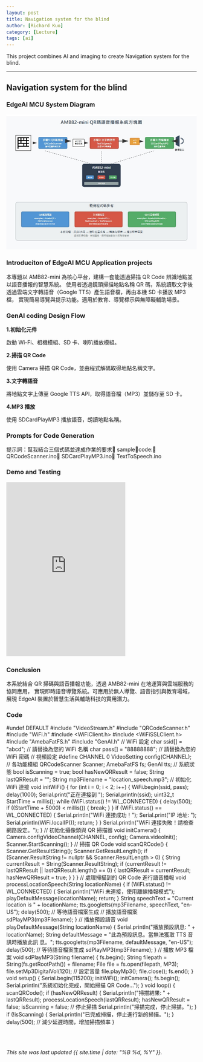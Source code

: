 ```yaml
---
layout: post
title: Navigation system for the blind
author: [Richard Kuo]
category: [Lecture]
tags: [ai]
---
```


This project combines AI and imaging to create Navigation system for the blind.

---
## Navigation system for the blind

### EdgeAI MCU System Diagram
![](https://github.com/peijia0809/MCU-project/blob/main/_posts/%E7%9B%B2%E4%BA%BA%E5%B0%8E%E8%88%AA.jpg?raw=true)


### Introduciton of EdgeAI MCU Application projects 
本專題以 AMB82-mini 為核心平台，建構一套能透過掃描 QR Code 辨識地點並以語音播報的智慧系統。
使用者透過鏡頭掃描地點名稱 QR 碼，系統讀取文字後透過雲端文字轉語音（Google TTS）產生語音檔，再由本機 SD 卡播放 MP3 檔，
實現簡易導覽與提示功能。適用於教育、導覽標示與無障礙輔助場景。


### GenAI coding Design Flow
**1.初始化元件**

啟動 Wi-Fi、相機模組、SD 卡、喇叭播放模組。

**2.掃描 QR Code**

使用 Camera 掃描 QR Code，並由程式解碼取得地點名稱文字。

**3.文字轉語音**

將地點文字上傳至 Google TTS API，取得語音檔（MP3）並儲存至 SD 卡。

**4.MP3 播放**

使用 SDCardPlayMP3 播放語音，朗讀地點名稱。


### Prompts for Code Generation
提⽰詞：幫我結合三個式碼並達成作業的要求
samplecode:
QRCodeScanner.ino
SDCardPlayMP3.ino
TextToSpeech.ino


### Demo and Testing

<iframe width="315" height="460" src="https://www.youtube.com/embed/FdjuqCdw2wI" title="Navigation system for the blind" frameborder="0" allow="accelerometer; autoplay; clipboard-write; encrypted-media; gyroscope; picture-in-picture; web-share" referrerpolicy="strict-origin-when-cross-origin" allowfullscreen></iframe>


### Conclusion
本系統結合 QR 掃碼與語音播報功能，透過 AMB82-mini 在地運算與雲端服務的協同應用，
實現即時語音導覽系統。可應用於無人導覽、語音指引與教育場域，展現 EdgeAI 裝置於智慧生活與輔助科技的實用潛力。


### Code

#undef DEFAULT
#include "VideoStream.h"
#include "QRCodeScanner.h"
#include "WiFi.h"
#include <WiFiClient.h>
#include <WiFiSSLClient.h>
#include "AmebaFatFS.h"
#include "GenAI.h"
// WiFi 設定
char ssid[] = "abcd"; // 請替換為您的 WiFi 名稱
char pass[] = "88888888"; // 請替換為您的 WiFi 密碼
// 視頻設定
#define CHANNEL 0
VideoSetting config(CHANNEL);
// 各功能模組
QRCodeScanner Scanner;
AmebaFatFS fs;
GenAI tts;
// 系統狀態
bool isScanning = true;
bool hasNewQRResult = false;
String lastQRResult = "";
String mp3Filename = "location_speech.mp3";
// 初始化 WiFi 連接
void initWiFi()
{
for (int i = 0; i < 2; i++) {
WiFi.begin(ssid, pass);
delay(1000);
Serial.print("正在連接到 ");
Serial.println(ssid);
uint32_t StartTime = millis();
while (WiFi.status() != WL_CONNECTED) {
delay(500);
if ((StartTime + 5000) < millis()) {
break;
}
}
if (WiFi.status() == WL_CONNECTED) {
Serial.println("WiFi 連接成功！");
Serial.print("IP 地址: ");
Serial.println(WiFi.localIP());
return;
}
}
Serial.println("WiFi 連接失敗！請檢查網路設定。");
}
// 初始化攝像頭與 QR 掃描器
void initCamera()
{
Camera.configVideoChannel(CHANNEL, config);
Camera.videoInit();
Scanner.StartScanning();
}
// 掃描 QR Code
void scanQRCode()
{
Scanner.GetResultString();
Scanner.GetResultLength();
if (Scanner.ResultString != nullptr && Scanner.ResultLength >
0) {
String currentResult = String(Scanner.ResultString);
if (currentResult != lastQRResult ||
lastQRResult.length() == 0) {
lastQRResult = currentResult;
hasNewQRResult = true;
}
}
}
// 處理掃描到的 QR Code 進行語音播報
void processLocationSpeech(String locationName)
{
if (WiFi.status() != WL_CONNECTED) {
Serial.println("WiFi 未連接，使用離線播報模式");
playDefaultMessage(locationName);
return;
}
String speechText = "Current location is " + locationName;
tts.googletts(mp3Filename, speechText, "en-US");
delay(500); // 等待語音檔案生成
// 播放語音檔案
sdPlayMP3(mp3Filename);
}
// 播放預設語音
void playDefaultMessage(String locationName)
{
Serial.println("播放預設訊息: " + locationName);
String defaultMessage = "此為預設訊息。當無法獲取 TTS 音訊時播放此訊
息。";
tts.googletts(mp3Filename, defaultMessage, "en-US");
delay(500); // 等待語音檔案生成
sdPlayMP3(mp3Filename);
}
// 播放 MP3 檔案
void sdPlayMP3(String filename)
{
fs.begin();
String filepath = String(fs.getRootPath()) + filename;
File file = fs.open(filepath, MP3);
file.setMp3DigitalVol(120); // 設定音量
file.playMp3();
file.close();
fs.end();
}
void setup()
{
Serial.begin(115200);
initWiFi();
initCamera();
fs.begin();
Serial.println("系統初始化完成，開始掃描 QR Code...");
}
void loop()
{
scanQRCode();
if (hasNewQRResult) {
Serial.println("掃描結果: " + lastQRResult);
processLocationSpeech(lastQRResult);
hasNewQRResult = false;
isScanning = false; // 停止掃描
Serial.println("掃描完成，停止掃描。");
}
if (!isScanning) {
Serial.println("已完成掃描，停止進行新的掃描。");
}
delay(500); // 減少延遲時間，增加掃描頻率
}




<br>
<br>

*This site was last updated {{ site.time | date: "%B %d, %Y" }}.*
